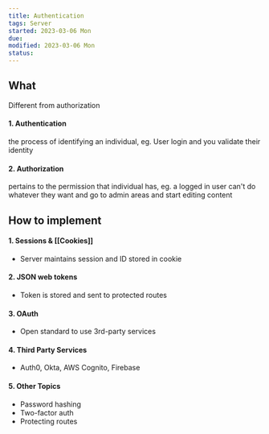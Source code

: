 ```yaml
---
title: Authentication
tags: Server
started: 2023-03-06 Mon
due:
modified: 2023-03-06 Mon
status:
---
```

## What
Different from authorization
#### 1. Authentication 
the process of identifying an individual, eg. User login and you validate their identity
#### 2. Authorization
pertains to the permission that individual has, eg. a logged in user can't do whatever they want and go to admin areas and start editing content
## How to implement
#### 1. Sessions & [[Cookies]]
- Server maintains session and ID stored in cookie
#### 2. JSON web tokens
- Token is stored and sent to protected routes
#### 3. OAuth
- Open standard to use 3rd-party services
#### 4. Third Party Services
- Auth0, Okta, AWS Cognito, Firebase
#### 5. Other Topics
- Password hashing
- Two-factor auth
- Protecting routes


